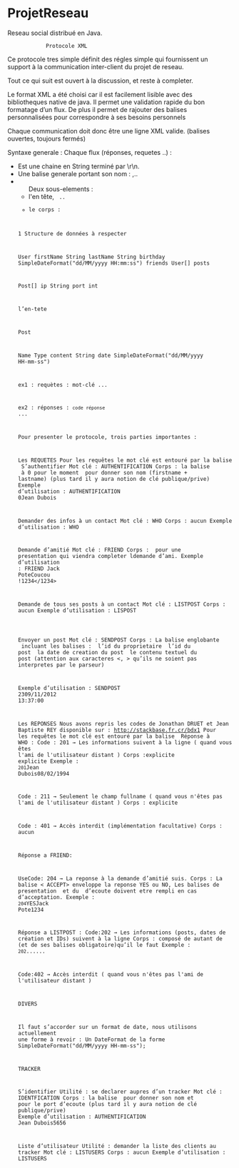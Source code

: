 ProjetReseau
============

Reseau social distribué en Java.


				Protocole XML

Ce protocole tres simple définit des régles simple qui fournissent un support à la communication inter-client du projet de reseau.

Tout ce qui suit est ouvert à la discussion, et reste à completer.

Le format XML a été choisi car il est facilement lisible avec des bibliotheques native de java.
Il permet une validation rapide du bon formatage d’un flux.
De plus il permet de rajouter des balises personnalisées pour correspondre à ses besoins personnels

Chaque communication doit donc être une ligne XML valide. (balises ouvertes, toujours fermés)

Syntaxe generale :
Chaque flux (réponses, requetes ..) :
<ul><li>Est une chaine en String terminé par \r\n.</li>
<li>Une balise generale portant son nom : 
<REQUEST>,<RESPONSE>..</li>
<li><ul>Deux sous-elements :
<li>l'en tête<KEYWORD>, <CODE> ..</li>
<li>le corps :
<BODY></li></li></ul>


1 Structure de données à respecter

User
firstName
String
lastName
String
birthday
SimpleDateFormat("dd/MM/yyyy HH:mm:ss")
friends
User[]
posts


Post[]
ip
String
port
int

l’en-tete	




Post

Name
Type
content
String
date
SimpleDateFormat("dd/MM/yyyy HH-mm-ss")


ex1 : requètes : <REQUEST><KEYWORD>mot-clé </KEYWORD><BODY>...</BODY> </REQUEST>

ex2 : réponses : <RESPONSE><CODE>code réponse </CODE ><BODY>...</BODY> </RESPONSE>

Pour presenter le protocole, trois parties importantes :

Les REQUETES
Pour les requêtes le mot clé est entouré par la balise <KEYWORD>
S’authentifier
Mot clé : AUTHENTIFICATION 
Corps : la balise <ID> à 0 pour le moment <FULLNAME> pour donner son nom (firstname + lastname)
(plus tard il y aura notion de clé publique/prive)
Exemple d’utilisation : <REQUEST><KEYWORD>AUTHENTIFICATION </KEYWORD><BODY><ID>0</ID><FULLNAME>Jean Dubois</FULLNAME></BODY> </REQUEST>

Demander des infos à un contact
Mot clé : WHO
Corps : aucun
Exemple d’utilisation : <REQUEST><KEYWORD>WHO </KEYWORD><BODY></BODY> </REQUEST>


Demande d’amitié
Mot clé : FRIEND 
Corps : <PRESENTATION> pour une presentation qui viendra completer ldemande d’ami.
Exemple d’utilisation : <REQUEST><KEYWORD>FRIEND </KEYWORD><BODY><FULLNAME>Jack Pote<FULLNAME><PRESENTATION>Coucou !</PRESENTATION><PORT>1234</1234></BODY> </REQUEST>

Demande de tous ses posts à un contact
Mot clé : LISTPOST
Corps : aucun
Exemple d’utilisation : <REQUEST><KEYWORD>LISPOST </KEYWORD><BODY></BODY> </REQUEST>

Envoyer un post
Mot clé : SENDPOST
Corps : La balise englobante <POST> incluant les balises :
<OWNER> l’id du proprietaire
 <ID> l’id du post
<DATE> la date de creation du post
<CONTENT> le contenu textuel du post (attention aux caracteres <, > qu’ils ne soient pas interpretes par le parseur)

Exemple d’utilisation : <REQUEST><KEYWORD>SENDPOST </KEYWORD><BODY><OWNER>2</OWNER><POST><ID>3</ID><DATE>09/11/2012 13:37:00</DATE><CONTENT></CONTENT></POST></BODY> </REQUEST>

Les REPONSES
Nous avons repris les codes de Jonathan DRUET et Jean Baptiste REY disponible sur : http://stackbase.fr.cr/bdx1
Pour les requêtes le mot clé est entouré par la balise <KEYWORD>
Réponse à WHO :
	Code : 201 → Les informations suivent à la ligne ( quand vous êtes l'ami de 
l'utilisateur distant )
Corps :<FULLNAME>explicite
		<BIRTHDAY>explicite
Exemple :
<RESPONSE><CODE>201</CODE><BODY><FULLNAME>Jean Dubois</FULLNAME><BIRTHDAY>08/02/1994</BIRTHDAY></BODY></RESPONSE>

Code : 211 → Seulement le champ fullname ( quand vous n'êtes pas l'ami de 
l'utilisateur distant ) 
Corps : <FULLNAME>explicite


Code : 401 → Accès interdit (implémentation facultative)
Corps : aucun








Réponse a FRIEND:

UseCode: 204 → La reponse à la demande d’amitié suis.
Corps :  La balise < ACCEPT> enveloppe la reponse YES ou NO, Les balises de presentation <FULLNAME> et du <PORT> d’ecoute doivent etre rempli en cas d’acceptation.
Exemple : <RESPONSE><CODE>204</CODE><BODY><ACCEPT>YES<ACCEPT><FULLNAME>Jack Pote<FULLNAME><PORT>1234<PORT></BODY></RESPONSE>


Réponse a LISTPOST :
Code:202 → Les informations (posts, dates de création et IDs) suivent à la ligne
Corps : composé de autant de<POST> (et de ses balises obligatoire)qu’il le faut
Exemple : <RESPONSE><CODE>202</CODE><BODY><POST>...</POST><POST>...</POST></BODY></RESPONSE>

Code:402 → Accès interdit ( quand vous n'êtes pas l'ami de l'utilisateur distant )

DIVERS

Il faut s’accorder sur un format de date, nous utilisons actuellement une forme à revoir :
Un DateFormat  de la forme SimpleDateFormat("dd/MM/yyyy HH-mm-ss");


TRACKER

S’identifier
Utilité : se declarer aupres d’un tracker
Mot clé : IDENTFICATION
Corps : la balise <FULLNAME> pour donner son nom  et <PORT> pour le port d’ecoute
(plus tard il y aura notion de clé publique/prive)
Exemple d’utilisation : <REQUEST><KEYWORD>AUTHENTIFICATION </KEYWORD><BODY><FULLNAME>Jean Dubois</FULLNAME><PORT>5656</PORT></BODY> </REQUEST>

Liste d’utilisateur
Utilité : demander la liste des clients au tracker
Mot clé : LISTUSERS
Corps : aucun
Exemple d’utilisation : <REQUEST><KEYWORD>LISTUSERS </KEYWORD><BODY></BODY> </REQUEST>
